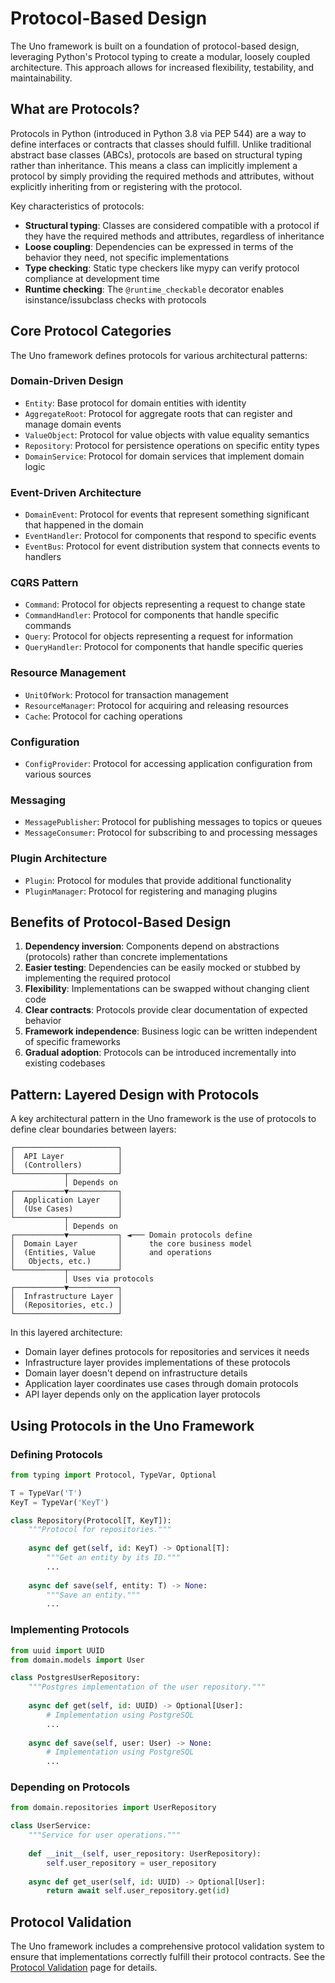 # Protocol-Based Design

The Uno framework is built on a foundation of protocol-based design, leveraging Python's Protocol typing to create a modular, loosely coupled architecture. This approach allows for increased flexibility, testability, and maintainability.

## What are Protocols?

Protocols in Python (introduced in Python 3.8 via PEP 544) are a way to define interfaces or contracts that classes should fulfill. Unlike traditional abstract base classes (ABCs), protocols are based on structural typing rather than inheritance. This means a class can implicitly implement a protocol by simply providing the required methods and attributes, without explicitly inheriting from or registering with the protocol.

Key characteristics of protocols:

- **Structural typing**: Classes are considered compatible with a protocol if they have the required methods and attributes, regardless of inheritance
- **Loose coupling**: Dependencies can be expressed in terms of the behavior they need, not specific implementations
- **Type checking**: Static type checkers like mypy can verify protocol compliance at development time
- **Runtime checking**: The `@runtime_checkable` decorator enables isinstance/issubclass checks with protocols

## Core Protocol Categories

The Uno framework defines protocols for various architectural patterns:

### Domain-Driven Design

- `Entity`: Base protocol for domain entities with identity
- `AggregateRoot`: Protocol for aggregate roots that can register and manage domain events
- `ValueObject`: Protocol for value objects with value equality semantics
- `Repository`: Protocol for persistence operations on specific entity types
- `DomainService`: Protocol for domain services that implement domain logic

### Event-Driven Architecture

- `DomainEvent`: Protocol for events that represent something significant that happened in the domain
- `EventHandler`: Protocol for components that respond to specific events
- `EventBus`: Protocol for event distribution system that connects events to handlers

### CQRS Pattern

- `Command`: Protocol for objects representing a request to change state
- `CommandHandler`: Protocol for components that handle specific commands
- `Query`: Protocol for objects representing a request for information
- `QueryHandler`: Protocol for components that handle specific queries

### Resource Management

- `UnitOfWork`: Protocol for transaction management
- `ResourceManager`: Protocol for acquiring and releasing resources
- `Cache`: Protocol for caching operations

### Configuration

- `ConfigProvider`: Protocol for accessing application configuration from various sources

### Messaging

- `MessagePublisher`: Protocol for publishing messages to topics or queues
- `MessageConsumer`: Protocol for subscribing to and processing messages

### Plugin Architecture

- `Plugin`: Protocol for modules that provide additional functionality
- `PluginManager`: Protocol for registering and managing plugins

## Benefits of Protocol-Based Design

1. **Dependency inversion**: Components depend on abstractions (protocols) rather than concrete implementations
2. **Easier testing**: Dependencies can be easily mocked or stubbed by implementing the required protocol
3. **Flexibility**: Implementations can be swapped without changing client code
4. **Clear contracts**: Protocols provide clear documentation of expected behavior
5. **Framework independence**: Business logic can be written independent of specific frameworks
6. **Gradual adoption**: Protocols can be introduced incrementally into existing codebases

## Pattern: Layered Design with Protocols

A key architectural pattern in the Uno framework is the use of protocols to define clear boundaries between layers:

```
┌───────────────────────┐   
│  API Layer            │   
│  (Controllers)        │   
└───────────┬───────────┘   
            │ Depends on   
┌───────────▼───────────┐   
│  Application Layer    │   
│  (Use Cases)          │   
└───────────┬───────────┘   
            │ Depends on   
┌───────────▼───────────┐ ◄─── Domain protocols define
│  Domain Layer         │      the core business model  
│  (Entities, Value     │      and operations
│   Objects, etc.)      │   
└───────────┬───────────┘   
            │ Uses via protocols   
┌───────────▼───────────┐   
│  Infrastructure Layer │   
│  (Repositories, etc.) │   
└───────────────────────┘   
```

In this layered architecture:

- Domain layer defines protocols for repositories and services it needs
- Infrastructure layer provides implementations of these protocols
- Domain layer doesn't depend on infrastructure details
- Application layer coordinates use cases through domain protocols
- API layer depends only on the application layer protocols

## Using Protocols in the Uno Framework

### Defining Protocols

```python
from typing import Protocol, TypeVar, Optional

T = TypeVar('T')
KeyT = TypeVar('KeyT')

class Repository(Protocol[T, KeyT]):
    """Protocol for repositories."""
    
    async def get(self, id: KeyT) -> Optional[T]:
        """Get an entity by its ID."""
        ...
    
    async def save(self, entity: T) -> None:
        """Save an entity."""
        ...
```

### Implementing Protocols

```python
from uuid import UUID
from domain.models import User

class PostgresUserRepository:
    """Postgres implementation of the user repository."""
    
    async def get(self, id: UUID) -> Optional[User]:
        # Implementation using PostgreSQL
        ...
    
    async def save(self, user: User) -> None:
        # Implementation using PostgreSQL
        ...
```

### Depending on Protocols

```python
from domain.repositories import UserRepository

class UserService:
    """Service for user operations."""
    
    def __init__(self, user_repository: UserRepository):
        self.user_repository = user_repository
    
    async def get_user(self, id: UUID) -> Optional[User]:
        return await self.user_repository.get(id)
```

## Protocol Validation

The Uno framework includes a comprehensive protocol validation system to ensure that implementations correctly fulfill their protocol contracts. See the [Protocol Validation](../protocol_validation.md) page for details.